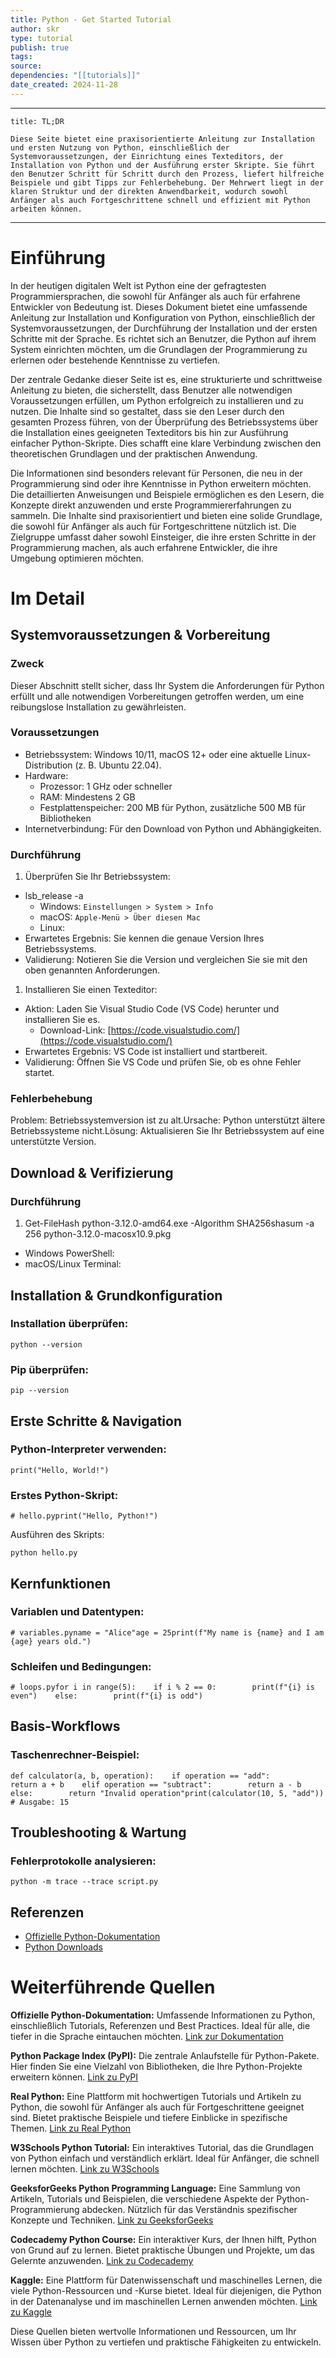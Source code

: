 ```yaml
---
title: Python - Get Started Tutorial
author: skr
type: tutorial
publish: true
tags: 
source: 
dependencies: "[[tutorials]]"
date_created: 2024-11-28
---
```

---
```ad-tldr
title: TL;DR

Diese Seite bietet eine praxisorientierte Anleitung zur Installation und ersten Nutzung von Python, einschließlich der Systemvoraussetzungen, der Einrichtung eines Texteditors, der Installation von Python und der Ausführung erster Skripte. Sie führt den Benutzer Schritt für Schritt durch den Prozess, liefert hilfreiche Beispiele und gibt Tipps zur Fehlerbehebung. Der Mehrwert liegt in der klaren Struktur und der direkten Anwendbarkeit, wodurch sowohl Anfänger als auch Fortgeschrittene schnell und effizient mit Python arbeiten können.
```
---
# Einführung

In der heutigen digitalen Welt ist Python eine der gefragtesten Programmiersprachen, die sowohl für Anfänger als auch für erfahrene Entwickler von Bedeutung ist. Dieses Dokument bietet eine umfassende Anleitung zur Installation und Konfiguration von Python, einschließlich der Systemvoraussetzungen, der Durchführung der Installation und der ersten Schritte mit der Sprache. Es richtet sich an Benutzer, die Python auf ihrem System einrichten möchten, um die Grundlagen der Programmierung zu erlernen oder bestehende Kenntnisse zu vertiefen.

Der zentrale Gedanke dieser Seite ist es, eine strukturierte und schrittweise Anleitung zu bieten, die sicherstellt, dass Benutzer alle notwendigen Voraussetzungen erfüllen, um Python erfolgreich zu installieren und zu nutzen. Die Inhalte sind so gestaltet, dass sie den Leser durch den gesamten Prozess führen, von der Überprüfung des Betriebssystems über die Installation eines geeigneten Texteditors bis hin zur Ausführung einfacher Python-Skripte. Dies schafft eine klare Verbindung zwischen den theoretischen Grundlagen und der praktischen Anwendung.

Die Informationen sind besonders relevant für Personen, die neu in der Programmierung sind oder ihre Kenntnisse in Python erweitern möchten. Die detaillierten Anweisungen und Beispiele ermöglichen es den Lesern, die Konzepte direkt anzuwenden und erste Programmiererfahrungen zu sammeln. Die Inhalte sind praxisorientiert und bieten eine solide Grundlage, die sowohl für Anfänger als auch für Fortgeschrittene nützlich ist. Die Zielgruppe umfasst daher sowohl Einsteiger, die ihre ersten Schritte in der Programmierung machen, als auch erfahrene Entwickler, die ihre Umgebung optimieren möchten.
# Im Detail

## Systemvoraussetzungen & Vorbereitung

### Zweck

Dieser Abschnitt stellt sicher, dass Ihr System die Anforderungen für Python erfüllt und alle notwendigen Vorbereitungen getroffen werden, um eine reibungslose Installation zu gewährleisten.

### Voraussetzungen

- Betriebssystem: Windows 10/11, macOS 12+ oder eine aktuelle Linux-Distribution (z. B. Ubuntu 22.04).
- Hardware:
  - Prozessor: 1 GHz oder schneller
  - RAM: Mindestens 2 GB
  - Festplattenspeicher: 200 MB für Python, zusätzliche 500 MB für Bibliotheken
- Internetverbindung: Für den Download von Python und Abhängigkeiten.

### Durchführung

1. Überprüfen Sie Ihr Betriebssystem:

- lsb_release -a
  - Windows: `Einstellungen > System > Info`
  - macOS: `Apple-Menü > Über diesen Mac`
  - Linux:
- Erwartetes Ergebnis: Sie kennen die genaue Version Ihres Betriebssystems.
- Validierung: Notieren Sie die Version und vergleichen Sie sie mit den oben genannten Anforderungen.

1. Installieren Sie einen Texteditor:

- Aktion: Laden Sie Visual Studio Code (VS Code) herunter und installieren Sie es.
  - Download-Link: [https://code.visualstudio.com/](https://code.visualstudio.com/)
- Erwartetes Ergebnis: VS Code ist installiert und startbereit.
- Validierung: Öffnen Sie VS Code und prüfen Sie, ob es ohne Fehler startet.

### Fehlerbehebung

Problem: Betriebssystemversion ist zu alt.Ursache: Python unterstützt ältere Betriebssysteme nicht.Lösung: Aktualisieren Sie Ihr Betriebssystem auf eine unterstützte Version.

## Download & Verifizierung

### Durchführung

1. Get-FileHash python-3.12.0-amd64.exe -Algorithm SHA256shasum -a 256 python-3.12.0-macosx10.9.pkg

- Windows PowerShell:
- macOS/Linux Terminal:

## Installation & Grundkonfiguration

### Installation überprüfen:

```
python --version
```

### Pip überprüfen:

```
pip --version
```

## Erste Schritte & Navigation

### Python-Interpreter verwenden:

```
print("Hello, World!")
```

### Erstes Python-Skript:

```
# hello.pyprint("Hello, Python!")
```

Ausführen des Skripts:

```
python hello.py
```

## Kernfunktionen

### Variablen und Datentypen:

```
# variables.pyname = "Alice"age = 25print(f"My name is {name} and I am {age} years old.")
```

### Schleifen und Bedingungen:

```
# loops.pyfor i in range(5):    if i % 2 == 0:        print(f"{i} is even")    else:        print(f"{i} is odd")
```

## Basis-Workflows

### Taschenrechner-Beispiel:

```
def calculator(a, b, operation):    if operation == "add":        return a + b    elif operation == "subtract":        return a - b    else:        return "Invalid operation"print(calculator(10, 5, "add"))  # Ausgabe: 15
```

## Troubleshooting & Wartung

### Fehlerprotokolle analysieren:

```
python -m trace --trace script.py
```

## Referenzen

- [Offizielle Python-Dokumentation](https://docs.python.org/3/)
- [Python Downloads](https://www.python.org/downloads/)

# Weiterführende Quellen

**Offizielle Python-Dokumentation:** Umfassende Informationen zu Python, einschließlich Tutorials, Referenzen und Best Practices. Ideal für alle, die tiefer in die Sprache eintauchen möchten. [Link zur Dokumentation](https://docs.python.org/3/)

**Python Package Index (PyPI):** Die zentrale Anlaufstelle für Python-Pakete. Hier finden Sie eine Vielzahl von Bibliotheken, die Ihre Python-Projekte erweitern können. [Link zu PyPI](https://pypi.org/)

**Real Python:** Eine Plattform mit hochwertigen Tutorials und Artikeln zu Python, die sowohl für Anfänger als auch für Fortgeschrittene geeignet sind. Bietet praktische Beispiele und tiefere Einblicke in spezifische Themen. [Link zu Real Python](https://realpython.com/)

**W3Schools Python Tutorial:** Ein interaktives Tutorial, das die Grundlagen von Python einfach und verständlich erklärt. Ideal für Anfänger, die schnell lernen möchten. [Link zu W3Schools](https://www.w3schools.com/python/)

**GeeksforGeeks Python Programming Language:** Eine Sammlung von Artikeln, Tutorials und Beispielen, die verschiedene Aspekte der Python-Programmierung abdecken. Nützlich für das Verständnis spezifischer Konzepte und Techniken. [Link zu GeeksforGeeks](https://www.geeksforgeeks.org/python-programming-language/)

**Codecademy Python Course:** Ein interaktiver Kurs, der Ihnen hilft, Python von Grund auf zu lernen. Bietet praktische Übungen und Projekte, um das Gelernte anzuwenden. [Link zu Codecademy](https://www.codecademy.com/learn/learn-python-3)

**Kaggle:** Eine Plattform für Datenwissenschaft und maschinelles Lernen, die viele Python-Ressourcen und -Kurse bietet. Ideal für diejenigen, die Python in der Datenanalyse und im maschinellen Lernen anwenden möchten. [Link zu Kaggle](https://www.kaggle.com/learn/python)

Diese Quellen bieten wertvolle Informationen und Ressourcen, um Ihr Wissen über Python zu vertiefen und praktische Fähigkeiten zu entwickeln.